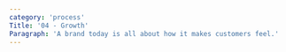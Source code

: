 ```yaml
---
category: 'process'
Title: '04 - Growth'
Paragraph: 'A brand today is all about how it makes customers feel.'
---
```

